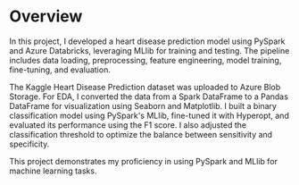 # Overview
In this project, I developed a heart disease prediction model using PySpark and Azure Databricks, leveraging MLlib for training and testing. The pipeline includes data loading, preprocessing, feature engineering, model training, fine-tuning, and evaluation.

The Kaggle Heart Disease Prediction dataset was uploaded to Azure Blob Storage. For EDA, I converted the data from a Spark DataFrame to a Pandas DataFrame for visualization using Seaborn and Matplotlib.
I built a binary classification model using PySpark's MLlib, fine-tuned it with Hyperopt, and evaluated its performance using the F1 score. I also adjusted the classification threshold to optimize the balance between sensitivity and specificity.

This project demonstrates my proficiency in using PySpark and MLlib for machine learning tasks.
